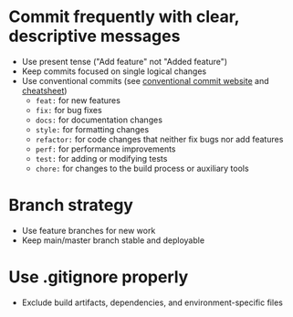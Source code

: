 # Commit frequently with clear, descriptive messages
* Use present tense ("Add feature" not "Added feature")
* Keep commits focused on single logical changes
* Use conventional commits (see [conventional commit website](https://www.conventionalcommits.org/en/v1.0.0/) and [cheatsheet](https://gist.github.com/qoomon/5dfcdf8eec66a051ecd85625518cfd13))
  - `feat:` for new features
  - `fix:` for bug fixes
  - `docs:` for documentation changes
  - `style:` for formatting changes
  - `refactor:` for code changes that neither fix bugs nor add features
  - `perf:` for performance improvements
  - `test:` for adding or modifying tests
  - `chore:` for changes to the build process or auxiliary tools

# Branch strategy
 * Use feature branches for new work
 * Keep main/master branch stable and deployable

# Use .gitignore properly
* Exclude build artifacts, dependencies, and environment-specific files
